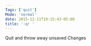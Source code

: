```yaml
---
Tags: ['quit']
Mode: 'normal'
date: 2015-12-11T19:15:43-05:00
title: ':q! '
---
```


 Quit and throw away unsaved Changes
